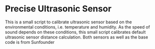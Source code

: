# Precise Ultrasonic Sensor
This is a small script to calibrate ultrasonic sensor based on the environmental conditions, i.e. temperature and humidity.
As the speed of sound depends on these conditions, this small script calibrates default ultrasonic sensor distance calculation.
Both sensors as well as the base code is from Sunfounder
